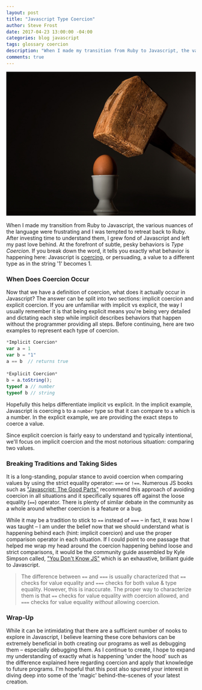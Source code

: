 ```yaml
---
layout: post
title: "Javascript Type Coercion"
author: Steve Frost
date: 2017-04-23 13:00:00 -04:00
categories: blog javascript
tags: glossary coercion
description: "When I made my transition from Ruby to Javascript, the various nuances of the language were frustrating and I was tempted to retreat back to Ruby. After investing time to understand them, I grew fond of Javascript and left my past love behind. At the forefront of subtle, pesky behaviors is Type Coercion."
comments: true
---
```


![javascript type coercion picture](/assets/img/blogs/javascripttypecoercion1.jpg)

When I made my transition from Ruby to Javascript, the various nuances of the language were frustrating and I was tempted to retreat back to Ruby. After investing time to understand them, I grew fond of Javascript and left my past love behind. At the forefront of subtle, pesky behaviors is *Type Coercion*. If you break down the word, it tells you exactly what behavior is happening here: Javascript is [coercing](http://www.dictionary.com/browse/coerce), or persuading, a value to a different type as in the string '1' becomes 1.

### When Does Coercion Occur

Now that we have a definition of coercion, what does it actually occur in Javascript? The answer can be split into two sections: implicit coercion and explicit coercion. If you are unfamiliar with implicit vs explicit, the way I usually remember it is that being explicit means you're being very detailed and dictating each step while implicit describes behaviors that happen without the programmer providing all steps. Before continuing, here are two examples to represent each type of coercion.

```javascript
*Implicit Coercion*
var a = 1
var b = "1"
a == b  // returns true

*Explicit Coercion*
b = a.toString();
typeof a // number
typeof b // string
```

Hopefully this helps differentiate implicit vs explicit. In the implicit example, Javascript is coercing `b` to a `number` type so that it can compare to `a` which is a number. In the explicit example, we are providing the exact steps to coerce a value.

Since explicit coercion is fairly easy to understand and typically intentional, we'll focus on implicit coercion and the most notorious situation: comparing two values.

### Breaking Traditions and Taking Sides

It is a long-standing, popular stance to avoid coercion when comparing values by using the strict equality operator: `===` or `!==`. Numerous JS books such as ["Javascript: The Good Parts"](https://www.amazon.com/JavaScript-Good-Parts-Douglas-Crockford/dp/0596517742) recommend this approach of avoiding coercion in all situations and it specifically squares off against the loose equality (`==`) operator. There is plenty of similar debate in the community as a whole around whether coercion is a feature or a bug.

While it may be a tradition to stick to `==` instead of `===` – in fact, it was how I was taught – I am under the belief now that we should understand what is happening behind each (hint: implicit coercion) and use the proper comparison operator in each situation. If I could point to one passage that helped me wrap my head around the coercion happening behind loose and strict comparisons, it would be the community guide assembled by Kyle Simpson called, ["You Don't Know JS"](https://github.com/getify/You-Dont-Know-JS) which is an exhaustive, brilliant guide to Javascript.

> The difference between `==` and `===` is usually characterized that `==` checks for value equality and `===` checks for both value & type equality. However, this is inaccurate. The proper way to characterize them is that `==` checks for value equality *with* coercion allowed, and `===` checks for value equality *without* allowing coercion.

### Wrap-Up

While it can be intimidating that there are a sufficient number of nooks to explore in Javascript, I believe learning these core behaviors can be extremely beneficial in both creating our programs as well as debugging them – especially debugging them. As I continue to create, I hope to expand my understanding of exactly what is happening 'under the hood' such as the difference explained here regarding coercion and apply that knowledge to future programs. I'm hopeful that this post also spurred your interest in diving deep into some of the 'magic' behind-the-scenes of your latest creation.